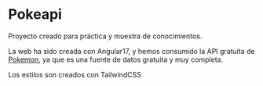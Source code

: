 # Pokeapi

Proyecto creado para práctica y muestra de conocimientos.

La web ha sido creada con Angular17, y hemos consumido la API gratuita de [Pokemon](https://pokeapi.co/), ya que es una fuente de datos gratuita y muy completa.

Los estilos son creados con TailwindCSS
